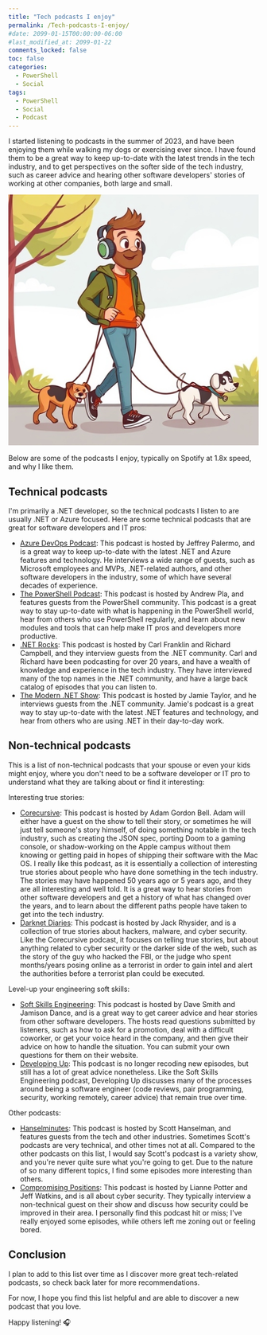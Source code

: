 ```yaml
---
title: "Tech podcasts I enjoy"
permalink: /Tech-podcasts-I-enjoy/
#date: 2099-01-15T00:00:00-06:00
#last_modified_at: 2099-01-22
comments_locked: false
toc: false
categories:
  - PowerShell
  - Social
tags:
  - PowerShell
  - Social
  - Podcast
---
```


I started listening to podcasts in the summer of 2023, and have been enjoying them while walking my dogs or exercising ever since.
I have found them to be a great way to keep up-to-date with the latest trends in the tech industry, and to get perspectives on the softer side of the tech industry, such as career advice and hearing other software developers' stories of working at other companies, both large and small.

![Cartoon software developer walking dogs while listening to a podcast](/assets/Posts/2024-11-11-Tech-podcasts-I-enjoy/cartoon-software-developer-walking-dogs-while-listening-to-podcast.jpg)

Below are some of the podcasts I enjoy, typically on Spotify at 1.8x speed, and why I like them.

## Technical podcasts

I'm primarily a .NET developer, so the technical podcasts I listen to are usually .NET or Azure focused.
Here are some technical podcasts that are great for software developers and IT pros:

- [Azure DevOps Podcast](https://azuredevopspodcast.clear-measure.com): This podcast is hosted by Jeffrey Palermo, and is a great way to keep up-to-date with the latest .NET and Azure features and technology.
  He interviews a wide range of guests, such as Microsoft employees and MVPs, .NET-related authors, and other software developers in the industry, some of which have several decades of experience.
- [The PowerShell Podcast](https://powershellpodcast.podbean.com/): This podcast is hosted by Andrew Pla, and features guests from the PowerShell community.
  This podcast is a great way to stay up-to-date with what is happening in the PowerShell world, hear from others who use PowerShell regularly, and learn about new modules and tools that can help make IT pros and developers more productive.
- [.NET Rocks](https://dotnetrocks.com): This podcast is hosted by Carl Franklin and Richard Campbell, and they interview guests from the .NET community.
  Carl and Richard have been podcasting for over 20 years, and have a wealth of knowledge and experience in the tech industry.
  They have interviewed many of the top names in the .NET community, and have a large back catalog of episodes that you can listen to.
- [The Modern .NET Show](https://dotnetcore.show): This podcast is hosted by Jamie Taylor, and he interviews guests from the .NET community.
  Jamie's podcast is a great way to stay up-to-date with the latest .NET features and technology, and hear from others who are using .NET in their day-to-day work.

## Non-technical podcasts

This is a list of non-technical podcasts that your spouse or even your kids might enjoy, where you don't need to be a software developer or IT pro to understand what they are talking about or find it interesting:

Interesting true stories:

- [Corecursive](https://corecursive.com): This podcast is hosted by Adam Gordon Bell.
  Adam will either have a guest on the show to tell their story, or sometimes he will just tell someone's story himself, of doing something notable in the tech industry, such as creating the JSON spec, porting Doom to a gaming console, or shadow-working on the Apple campus without them knowing or getting paid in hopes of shipping their software with the Mac OS.
  I really like this podcast, as it is essentially a collection of interesting true stories about people who have done something in the tech industry.
  The stories may have happened 50 years ago or 5 years ago, and they are all interesting and well told.
  It is a great way to hear stories from other software developers and get a history of what has changed over the years, and to learn about the different paths people have taken to get into the tech industry.
- [Darknet Diaries](https://darknetdiaries.com): This podcast is hosted by Jack Rhysider, and is a collection of true stories about hackers, malware, and cyber security.
  Like the Corecursive podcast, it focuses on telling true stories, but about anything related to cyber security or the darker side of the web, such as the story of the guy who hacked the FBI, or the judge who spent months/years posing online as a terrorist in order to gain intel and alert the authorities before a terrorist plan could be executed.

Level-up your engineering soft skills:

- [Soft Skills Engineering](https://softskills.audio): This podcast is hosted by Dave Smith and Jamison Dance, and is a great way to get career advice and hear stories from other software developers.
  The hosts read questions submitted by listeners, such as how to ask for a promotion, deal with a difficult coworker, or get your voice heard in the company, and then give their advice on how to handle the situation.
  You can submit your own questions for them on their website.
- [Developing Up](https://www.developingup.com): This podcast is no longer recoding new episodes, but still has a lot of great advice nonetheless.
  Like the Soft Skills Engineering podcast, Developing Up discusses many of the processes around being a software engineer (code reviews, pair programming, security, working remotely, career advice) that remain true over time.

Other podcasts:

- [Hanselminutes](https://hanselminutes.com): This podcast is hosted by Scott Hanselman, and features guests from the tech and other industries.
  Sometimes Scott's podcasts are very technical, and other times not at all.
  Compared to the other podcasts on this list, I would say Scott's podcast is a variety show, and you're never quite sure what you're going to get.
  Due to the nature of so many different topics, I find some episodes more interesting than others.
- [Compromising Positions](https://www.compromisingpositions.co.uk): This podcast is hosted by Lianne Potter and Jeff Watkins, and is all about cyber security.
  They typically interview a non-technical guest on their show and discuss how security could be improved in their area.
  I personally find this podcast hit or miss; I've really enjoyed some episodes, while others left me zoning out or feeling bored.

## Conclusion

I plan to add to this list over time as I discover more great tech-related podcasts, so check back later for more recommendations.

For now, I hope you find this list helpful and are able to discover a new podcast that you love.

Happy listening! 🎧
